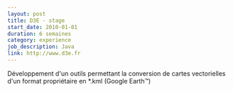 ```yaml
---
layout: post
title: D3E - stage
start_date: 2010-01-01
duration: 6 semaines
category: experience
job_description: Java
link: http://www.d3e.fr
---
```


Développement d'un outils permettant la conversion de cartes vectorielles d'un format propriétaire en *.kml (Google Earth™)
